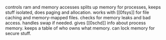 controls ram and memory accesses
splits up memory for processes, keeps stuff isolated, does paging and allocation. works with [[0fsys]] for file caching and memory-mapped files. checks for memory leaks and bad access. handles swap if needed. gives [[0schd]] info about process memory. keeps a table of who owns what memory. can lock memory for secure stuff.